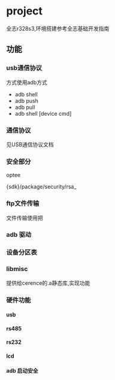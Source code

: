 # project

全志r328s3,环境搭建参考全志基础开发指南

## 功能

### usb通信协议

方式使用adb方式

- adb shell
- adb push
- adb pull
- adb shell [device cmd]

### 通信协议

见USB通信协议文档

### 安全部分

optee

{sdk}/package/security/rsa_

### ftp文件传输

文件传输使用把
### adb 驱动

### 设备分区表



### libmisc 

提供给cerence的.a静态库,实现功能

### 硬件功能

#### usb

#### rs485
#### rs232
#### lcd
#### adb 启动安全